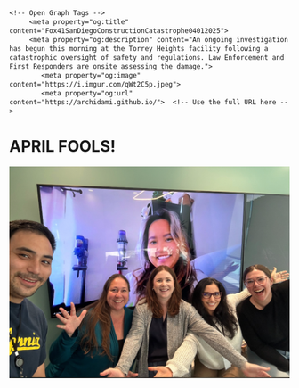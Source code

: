 <!DOCTYPE html>
<html lang="en">
<head>
    <meta charset="UTF-8">
    <meta name="viewport" content="width=device-width, initial-scale=1.0">
    <title>April Fools!</title>

    <!-- Open Graph Tags -->
         <meta property="og:title" content="Fox41SanDiegoConstructionCatastrophe04012025">
         <meta property="og:description" content="An ongoing investigation has begun this morning at the Torrey Heights facility following a catastrophic oversight of safety and regulations. Law Enforcement and First Responders are onsite assessing the damage.">
            <meta property="og:image" content="https://i.imgur.com/qWt2C5p.jpeg">
            <meta property="og:url" content="https://archidami.github.io/">  <!-- Use the full URL here -->


</head>
<body>
    <h1>APRIL FOOLS!</h1>
    <img src="April Fools! .png" alt="April Fools Image">
</body>
</html>
